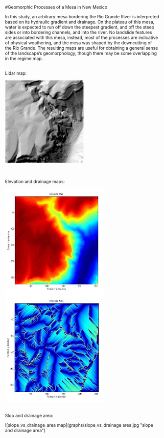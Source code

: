 #Geomorphic Processes of a Mesa in New Mexico

In this study, an arbitrary mesa bordering the Rio Grande River is interpreted based on its hydraulic gradient and drainage. On the plateau of this mesa, water is expected to run off down the steepest gradient, and off the steep sides or into bordering channels, and into the river. No landslide features are associated with this mesa, instead, most of the processes are indicative of physical weathering, and the mesa was shaped by the downcutting of the Rio Grande. The resulting maps are useful for obtaining a general sense of the landscape’s geomorphology, though there may be some overlapping in the regime map.  <br><br>

Lidar map:

![lidar map](graphs/viz.mean.hs.white.jpg "Lidar map")   <br><br><br>

Elevation and drainage maps:

<img src="graphs/elevation_map.jpg" width="325">   <img src="graphs/drainage_map.jpg" width="325">  <br><br>    

Slop and drainage area:

![slope_vs_drainage_area map](graphs/slope_vs_drainage area.jpg "slope and drainage area") 

